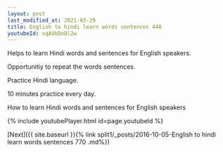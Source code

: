 ```yaml
---
layout: post
last_modified_at: 2021-03-29
title: English to hindi learn words sentences 440 
youtubeId: xqAUbDoDl2w
---
```

 
 
Helps to learn Hindi words and sentences for English speakers.

Opportunitiy to repeat the words sentences. 

Practice Hindi language. 
 
10 minutes practice every day. 
 
How to learn Hindi words and sentences for English speakers 
 
{% include youtubePlayer.html id=page.youtubeId %}
 
 
[Next]({{ site.baseurl }}{% link  split1/_posts/2016-10-05-English to hindi learn words sentences 770 .md%})
 
